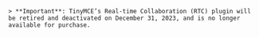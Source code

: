     > **Important**: TinyMCE’s Real-time Collaboration (RTC) plugin will be retired and deactivated on December 31, 2023, and is no longer available for purchase.
